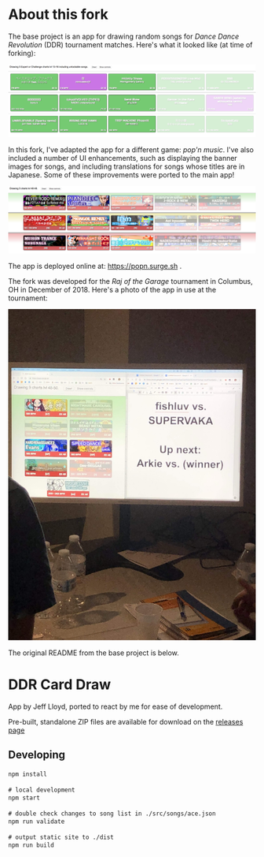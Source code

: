 # About this fork

The base project is an app for drawing random songs for _Dance Dance Revolution_ (DDR) tournament matches. Here's what it looked like (at time of forking):

![Original DDR app](/before_ddr.png?raw=true "Original DDR app")

In this fork, I've adapted the app for a different game: _pop'n music_. I've also included a number of UI enhancements, such as displaying the banner images for songs, and including translations for songs whose titles are in Japanese. Some of these improvements were ported to the main app!

![App updated and adapted for pop'n](/after_popn.png?raw=true "App updated and adapted for pop'n")

The app is deployed online at: https://popn.surge.sh .

The fork was developed for the _Raj of the Garage_ tournament in Columbus, OH in December of 2018. Here's a photo of the app in use at the tournament:

<img src="raj.jpg" width="504" alt="pop'n app used in tournament">

The original README from the base project is below.

# DDR Card Draw

App by Jeff Lloyd, ported to react by me for ease of development.

Pre-built, standalone ZIP files are available for download on the [releases page](https://github.com/noahm/DDRCardDraw/releases)

## Developing

```
npm install

# local development
npm start

# double check changes to song list in ./src/songs/ace.json
npm run validate

# output static site to ./dist
npm run build
```
